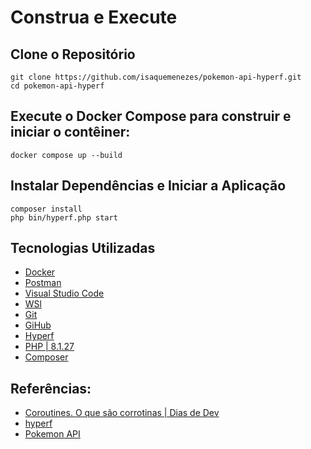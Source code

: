 # Construa e Execute
## Clone o Repositório
```
git clone https://github.com/isaquemenezes/pokemon-api-hyperf.git
cd pokemon-api-hyperf
```
## Execute o Docker Compose para construir e iniciar o contêiner:
```
docker compose up --build
```

## Instalar Dependências e Iniciar a Aplicação
```
composer install
php bin/hyperf.php start
```


## Tecnologias Utilizadas
- [Docker](https://docs.docker.com/)
- [Postman](https://www.postman.com/)
- [Visual Studio Code](https://code.visualstudio.com/)
- [WSl](https://learn.microsoft.com/en-us/windows/wsl/install)  
- [Git](https://git-scm.com/)
- [GiHub](https://github.com/)
- [Hyperf](https://hyperf.wiki/3.1/#/en/)
- [PHP | 8.1.27 ](https://www.php.net/)
- [Composer](https://getcomposer.org/)

## Referências:
- [Coroutines. O que são corrotinas | Dias de Dev](https://www.youtube.com/watch?v=Nbt0eQHChoI)
- [hyperf](https://hyperf.wiki/3.1/#/en/quick-start/install)
- [Pokemon API](https://pokeapi.co/api/v2/pokemon)
